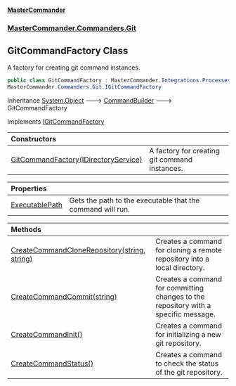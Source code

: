 #### [MasterCommander](MasterCommander.md 'MasterCommander')
### [MasterCommander.Commanders.Git](MasterCommander.md#MasterCommander.Commanders.Git 'MasterCommander.Commanders.Git')

## GitCommandFactory Class

A factory for creating git command instances.

```csharp
public class GitCommandFactory : MasterCommander.Integrations.Processes.CommandBuilder,
MasterCommander.Commanders.Git.IGitCommandFactory
```

Inheritance [System.Object](https://docs.microsoft.com/en-us/dotnet/api/System.Object 'System.Object') &#129106; [CommandBuilder](CommandBuilder.md 'MasterCommander.Integrations.Processes.CommandBuilder') &#129106; GitCommandFactory

Implements [IGitCommandFactory](IGitCommandFactory.md 'MasterCommander.Commanders.Git.IGitCommandFactory')

| Constructors | |
| :--- | :--- |
| [GitCommandFactory(IDirectoryService)](GitCommandFactory.GitCommandFactory(IDirectoryService).md 'MasterCommander.Commanders.Git.GitCommandFactory.GitCommandFactory(MasterCommander.Core.Services.IDirectoryService)') | A factory for creating git command instances. |

| Properties | |
| :--- | :--- |
| [ExecutablePath](GitCommandFactory.ExecutablePath.md 'MasterCommander.Commanders.Git.GitCommandFactory.ExecutablePath') | Gets the path to the executable that the command will run. |

| Methods | |
| :--- | :--- |
| [CreateCommandCloneRepository(string, string)](GitCommandFactory.CreateCommandCloneRepository(string,string).md 'MasterCommander.Commanders.Git.GitCommandFactory.CreateCommandCloneRepository(string, string)') | Creates a command for cloning a remote repository into a local directory. |
| [CreateCommandCommit(string)](GitCommandFactory.CreateCommandCommit(string).md 'MasterCommander.Commanders.Git.GitCommandFactory.CreateCommandCommit(string)') | Creates a command for committing changes to the repository with a specific message. |
| [CreateCommandInit()](GitCommandFactory.CreateCommandInit().md 'MasterCommander.Commanders.Git.GitCommandFactory.CreateCommandInit()') | Creates a command for initializing a new git repository. |
| [CreateCommandStatus()](GitCommandFactory.CreateCommandStatus().md 'MasterCommander.Commanders.Git.GitCommandFactory.CreateCommandStatus()') | Creates a command to check the status of the git repository. |

